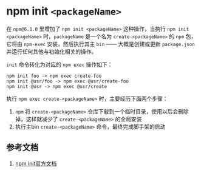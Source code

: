 # npm init `<packageName>`

在 `npm@6.1.0` 里增加了 `npm init <packageName>` 这种操作，当执行 `npm init <packageName>` 时，`packageName` 是一个名为 `create-<packageName>` 的 `npm` 包，它将由 `npm-exec` 安装，然后执行其主 `bin` —— 大概是创建或更新 `package.json` 并运行任何其他与初始化相关的操作。

`init` 命令转化为对应的 `npm exec` 操作如下：

```shell
npm init foo -> npm exec create-foo
npm init @usr/foo -> npm exec @usr/create-foo
npm init @usr -> npm exec @usr/create
```

执行 `npm exec create-<packageName>` 时，主要经历下面两个步骤：

1. `npm` 将 `create-<packageName>` 仓库下载到一个临时目录，使用以后会删除掉，这样就减少了 `create-<packageName>` 的全局安装
2. 执行主bin `create-<packageName>` 命令，最终完成脚手架的启动

## 参考文档

1. [npm init官方文档](https://www.npmjs.cn/cli/init/)
